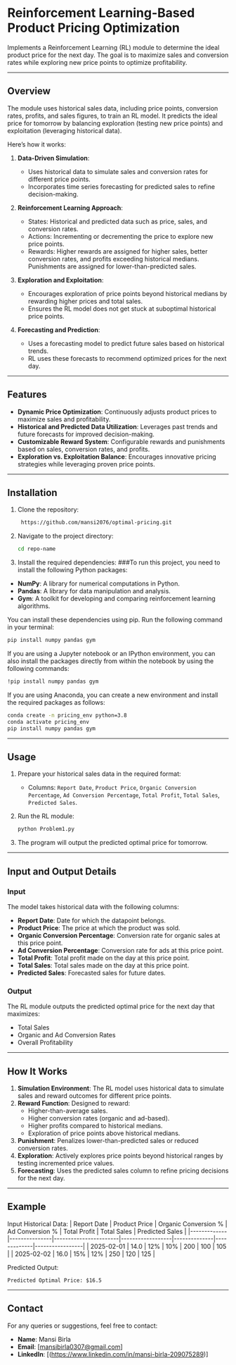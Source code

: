 # Reinforcement Learning-Based Product Pricing Optimization

Implements a Reinforcement Learning (RL) module to determine the ideal product price for the next day. The goal is to maximize sales and conversion rates while exploring new price points to optimize profitability.

---

## Overview

The module uses historical sales data, including price points, conversion rates, profits, and sales figures, to train an RL model. It predicts the ideal price for tomorrow by balancing exploration (testing new price points) and exploitation (leveraging historical data). 

Here’s how it works:

1. **Data-Driven Simulation**: 
   - Uses historical data to simulate sales and conversion rates for different price points.
   - Incorporates time series forecasting for predicted sales to refine decision-making.

2. **Reinforcement Learning Approach**:
   - States: Historical and predicted data such as price, sales, and conversion rates.
   - Actions: Incrementing or decrementing the price to explore new price points.
   - Rewards: Higher rewards are assigned for higher sales, better conversion rates, and profits exceeding historical medians. Punishments are assigned for lower-than-predicted sales.

3. **Exploration and Exploitation**:
   - Encourages exploration of price points beyond historical medians by rewarding higher prices and total sales.
   - Ensures the RL model does not get stuck at suboptimal historical price points.

4. **Forecasting and Prediction**:
   - Uses a forecasting model to predict future sales based on historical trends.
   - RL uses these forecasts to recommend optimized prices for the next day.

---

## Features

- **Dynamic Price Optimization**: Continuously adjusts product prices to maximize sales and profitability.
- **Historical and Predicted Data Utilization**: Leverages past trends and future forecasts for improved decision-making.
- **Customizable Reward System**: Configurable rewards and punishments based on sales, conversion rates, and profits.
- **Exploration vs. Exploitation Balance**: Encourages innovative pricing strategies while leveraging proven price points.

---

## Installation

1. Clone the repository:
   ```bash
    https://github.com/mansi2076/optimal-pricing.git

   ```

2. Navigate to the project directory:
   ```bash
   cd repo-name
   ```

3. Install the required dependencies:
###To run this project, you need to install the following Python packages:

- **NumPy**: A library for numerical computations in Python.
- **Pandas**: A library for data manipulation and analysis.
- **Gym**: A toolkit for developing and comparing reinforcement learning algorithms.

You can install these dependencies using pip. Run the following command in your terminal:
```bash
pip install numpy pandas gym
   ```
If you are using a Jupyter notebook or an IPython environment, you can also install the packages directly from within the notebook by using the following commands:
```bash
!pip install numpy pandas gym
```

If you are using Anaconda, you can create a new environment and install the required packages as follows:
```bash
conda create -n pricing_env python=3.8
conda activate pricing_env
pip install numpy pandas gym
```
---

## Usage

1. Prepare your historical sales data in the required format:
   - Columns: `Report Date`, `Product Price`, `Organic Conversion Percentage`, `Ad Conversion Percentage`, `Total Profit`, `Total Sales`, `Predicted Sales`.

2. Run the RL module:
   ```bash
   python Problem1.py
   ```

3. The program will output the predicted optimal price for tomorrow.

---

## Input and Output Details

### Input
The model takes historical data with the following columns:
- **Report Date**: Date for which the datapoint belongs.
- **Product Price**: The price at which the product was sold.
- **Organic Conversion Percentage**: Conversion rate for organic sales at this price point.
- **Ad Conversion Percentage**: Conversion rate for ads at this price point.
- **Total Profit**: Total profit made on the day at this price point.
- **Total Sales**: Total sales made on the day at this price point.
- **Predicted Sales**: Forecasted sales for future dates.

### Output
The RL module outputs the predicted optimal price for the next day that maximizes:
- Total Sales
- Organic and Ad Conversion Rates
- Overall Profitability

---

## How It Works

1. **Simulation Environment**: The RL model uses historical data to simulate sales and reward outcomes for different price points.
2. **Reward Function**: Designed to reward:
   - Higher-than-average sales.
   - Higher conversion rates (organic and ad-based).
   - Higher profits compared to historical medians.
   - Exploration of price points above historical medians.
3. **Punishment**: Penalizes lower-than-predicted sales or reduced conversion rates.
4. **Exploration**: Actively explores price points beyond historical ranges by testing incremented price values.
5. **Forecasting**: Uses the predicted sales column to refine pricing decisions for the next day.

---

## Example

Input Historical Data:
| Report Date | Product Price | Organic Conversion % | Ad Conversion % | Total Profit | Total Sales | Predicted Sales |
|-------------|---------------|-----------------------|------------------|--------------|-------------|-----------------|
| 2025-02-01  | 14.0          | 12%                  | 10%              | 200          | 100         | 105             |
| 2025-02-02  | 16.0          | 15%                  | 12%              | 250          | 120         | 125             |

Predicted Output:
```
Predicted Optimal Price: $16.5
```

---


## Contact

For any queries or suggestions, feel free to contact:

- **Name**: Mansi Birla
- **Email**: [mansibirla0307@gmail.com]
- **LinkedIn**: [(https://www.linkedin.com/in/mansi-birla-209075289)]

